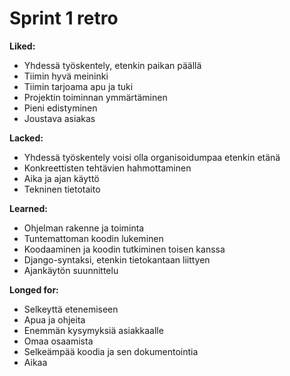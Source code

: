 # Sprint 1 retro

**Liked:**
- Yhdessä työskentely, etenkin paikan päällä
- Tiimin hyvä meininki
- Tiimin tarjoama apu ja tuki
- Projektin toiminnan ymmärtäminen
- Pieni edistyminen
- Joustava asiakas

**Lacked:**
- Yhdessä työskentely voisi olla organisoidumpaa etenkin etänä
- Konkreettisten tehtävien hahmottaminen
- Aika ja ajan käyttö
- Tekninen tietotaito

**Learned:**
- Ohjelman rakenne ja toiminta
- Tuntemattoman koodin lukeminen
- Koodaaminen ja koodin tutkiminen toisen kanssa
- Django-syntaksi, etenkin tietokantaan liittyen
- Ajankäytön suunnittelu

**Longed for:**
- Selkeyttä etenemiseen
- Apua ja ohjeita
- Enemmän kysymyksiä asiakkaalle
- Omaa osaamista
- Selkeämpää koodia ja sen dokumentointia
- Aikaa


